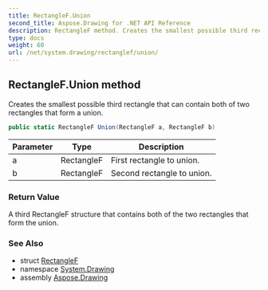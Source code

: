 ```yaml
---
title: RectangleF.Union
second_title: Aspose.Drawing for .NET API Reference
description: RectangleF method. Creates the smallest possible third rectangle that can contain both of two rectangles that form a union
type: docs
weight: 60
url: /net/system.drawing/rectanglef/union/
---
```

## RectangleF.Union method

Creates the smallest possible third rectangle that can contain both of two rectangles that form a union.

```csharp
public static RectangleF Union(RectangleF a, RectangleF b)
```

| Parameter | Type | Description |
| --- | --- | --- |
| a | RectangleF | First rectangle to union. |
| b | RectangleF | Second rectangle to union. |

### Return Value

A third RectangleF structure that contains both of the two rectangles that form the union.

### See Also

* struct [RectangleF](../)
* namespace [System.Drawing](../../rectanglef/)
* assembly [Aspose.Drawing](../../../)



